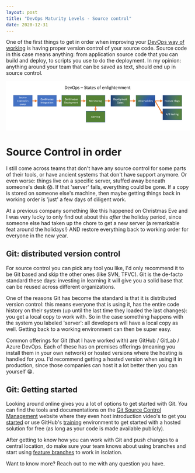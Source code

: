 ```yaml
---
layout: post
title: "DevOps Maturity Levels - Source control"
date: 2020-12-31
---
```


One of the first things to get in order when improving your [DevOps way of working](/blog/2020/2020/12/31/DevOps-Maturity-Levels) is having proper version control of your source code. Source code in this case means anything: from application source code that you can build and deploy, to scripts you use to do the deployment. In my opinion: anything around your team that can be saved as text, should end up in source control.

![Displaying the different States of Enlightenment](/images/2020/20201231/20201231_01_StatesOfEnlightenment.png)

# Source Control in order
I still come across teams that don't have any source control for some parts of their tools, or have ancient systems that don't have support anymore. Or even worse: things live on a specific server, stuffed away beneath someone's desk 😱. If that 'server' fails, everything could be gone. If a copy is stored on someone else's machine, then maybe getting things back in working order is 'just' a few days of diligent work.

At a previous company something like this happened on Christmas Eve and I was very lucky to only find out about this *after* the holiday period, since someone else had taken up the chore to get a new server (a remarkable feat around the holidays!) AND restore everything back to working order for everyone in the new year.

## Git: distributed version control
For source control you can pick any tool you like, I'd only recommend it to be Git based and skip the other ones (like SVN, TFVC). Git is the de-facto standard these days: investing in learning it will give you a solid base that can be reused across different organizations.

One of the reasons Git has become the standard is that it is distributed version control: this means everyone that is using it, has the entire code history on their system (up until the last time they loaded the last changes): you get a local copy to work with. So in the case something happens with the system you labeled 'server': all developers will have a local copy as well. Getting back to a working environment can then be super easy.

Common offerings for Git (that I have worked with) are GitHub / GitLab / Azure DevOps. Each of these has on premises offerings (meaning you install them in your own network) or hosted versions where the hosting is handled for you. I'd recommend getting a hosted version when using it in production, since those companies can host it a lot better then you can yourself 😁.

## Git: Getting started
Looking around online gives you a lot of options to get started with Git. You can find the tools and documentations on the [Git Source Control Management](https://git-scm.com/) website where they even host introduction video's to get you [started](https://git-scm.com/video/what-is-version-control) or use GitHub's [training](https://try.github.io/) environment to get started with a hosted solution for free (as long as your code is made available publicly).

After getting to know how you can work with Git and push changes to a central location, do make sure your team knows about using branches and start using [feature branches](https://www.atlassian.com/git/tutorials/comparing-workflows/gitflow-workflow) to work in isolation.

Want to know more? Reach out to me with any question you have.
